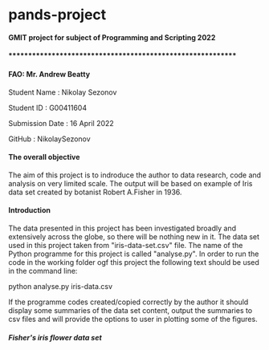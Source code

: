 # pands-project

#### GMIT project for subject of Programming and Scripting 2022
#### **********************************************************
#### FAO: Mr. Andrew Beatty

Student Name        :      Nikolay Sezonov

Student ID          :      G00411604  

Submission Date     :      16 April 2022

GitHub              :      NikolaySezonov      


#### The overall objective

The aim of this project is to indroduce the author to data research, code and analysis on very limited scale. The output will be based on example of Iris data set created by botanist Robert A.Fisher in 1936.

#### Introduction

The data presented in this project has been investigated broadly and extensively across the globe, so there will be nothing new in it. The data set used in this project taken from "iris-data-set.csv" file. The name of the Python programme for this project is called "analyse.py". In order to run the code in the working folder ogf this project the following text should be used in the command line:

python analyse.py iris-data.csv

If the programme codes created/copied correctly by the author it should display some summaries of the data set content, output the summaries to csv files and will provide the options to user in plotting some of the figures.

##### Fisher's iris flower data set







